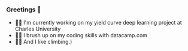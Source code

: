 ### Greetings 🦾

 - 🕵️‍♂️ I'm currently working on my yield curve deep learning project at Charles University
 - 👨‍💻 I brush up on my coding skills with datacamp.com
 - 🧗‍♂️ And I like climbing.)

<!--
**mrkoubek/mrkoubek** is a ✨ _special_ ✨ repository because its `README.md` (this file) appears on your GitHub profile.

Here are some ideas to get you started:

- 🔭 I’m currently working on ...
- 🌱 I’m currently learning ...
- 👯 I’m looking to collaborate on ...
- 🤔 I’m looking for help with ...
- 💬 Ask me about ...
- 📫 How to reach me: ...
- 😄 Pronouns: ...
- ⚡ Fun fact: ...
-->
